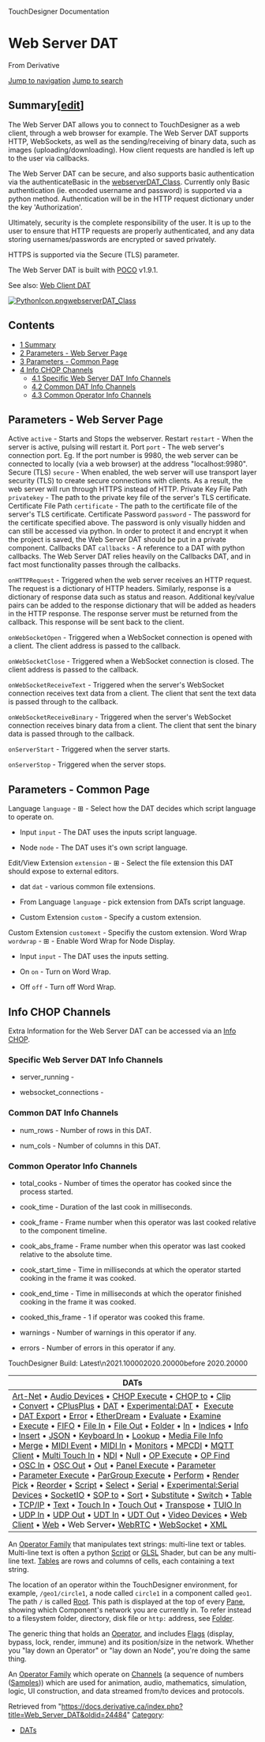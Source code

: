 

TouchDesigner Documentation





























# Web Server DAT

From Derivative



[Jump to navigation](#mw-head)
[Jump to search](#searchInput)
## Summary[[edit](https://docs.derivative.ca/index.php?title=Template:Summary&action=edit&section=T-1 "Edit section: Summary")]

The Web Server DAT allows you to connect to TouchDesigner as a web client, through a web browser for example. The Web Server DAT supports HTTP, WebSockets, as well as the sending/receiving of binary data, such as images (uploading/downloading). How client requests are handled is left up to the user via callbacks.

The Web Server DAT can be secure, and also supports basic authentication via the authenticateBasic in the [webserverDAT\_Class](https://docs.derivative.ca/WebserverDAT_Class "WebserverDAT Class"). Currently only Basic authentication (ie. encoded username and password) is supported via a python method. Authentication will be in the HTTP request dictionary under the key 'Authorization'.

Ultimately, security is the complete responsibility of the user. It is up to the user to ensure that HTTP requests are properly authenticated, and any data storing usernames/passwords are encrypted or saved privately.

HTTPS is supported via the Secure (TLS) parameter.

The Web Server DAT is built with [POCO](https://github.com/pocoproject/poco) v1.9.1.

See also: [Web Client DAT](Web_Client_DAT.html "Web Client DAT")

[![PythonIcon.png](images/c/c2/PythonIcon.png)](File_PythonIcon.html)[webserverDAT\_Class](https://docs.derivative.ca/WebserverDAT_Class "WebserverDAT Class")

## Contents

* [1 Summary](#Summary)
* [2 Parameters - Web Server Page](#Parameters_-_Web_Server_Page)
* [3 Parameters - Common Page](#Parameters_-_Common_Page)
* [4 Info CHOP Channels](#Info_CHOP_Channels)
  + [4.1 Specific Web Server DAT Info Channels](#Specific_Web_Server_DAT_Info_Channels)
  + [4.2 Common DAT Info Channels](#Common_DAT_Info_Channels)
  + [4.3 Common Operator Info Channels](#Common_Operator_Info_Channels)

  


## Parameters - Web Server Page

Active `active` - Starts and Stops the webserver.
Restart `restart` - When the server is active, pulsing will restart it.
Port `port` - The web server's connection port. Eg. If the port number is 9980, the web server can be connected to locally (via a web browser) at the address "localhost:9980".
Secure (TLS) `secure` - When enabled, the web server will use transport layer security (TLS) to create secure connections with clients. As a result, the web server will run through HTTPS instead of HTTP.
Private Key File Path `privatekey` - The path to the private key file of the server's TLS certificate.
Certificate File Path `certificate` - The path to the certificate file of the server's TLS certificate.
Certificate Password `password` - The password for the certificate specified above. The password is only visually hidden and can still be accessed via python. In order to protect it and encrypt it when the project is saved, the Web Server DAT should be put in a private component.
Callbacks DAT `callbacks` - A reference to a DAT with python callbacks. The Web Server DAT relies heavily on the Callbacks DAT, and in fact most functionality passes through the callbacks.

`onHTTPRequest` - Triggered when the web server receives an HTTP request. The request is a dictionary of HTTP headers. Similarly, response is a dictionary of response data such as status and reason. Additional key/value pairs can be added to the response dictionary that will be added as headers in the HTTP response. The response server must be returned from the callback. This response will be sent back to the client.

`onWebSocketOpen` - Triggered when a WebSocket connection is opened with a client. The client address is passed to the callback.

`onWebSocketClose` - Triggered when a WebSocket connection is closed. The client address is passed to the callback.

`onWebSocketReceiveText` - Triggered when the server's WebSocket connection receives text data from a client. The client that sent the text data is passed through to the callback.

`onWebSocketReceiveBinary` - Triggered when the server's WebSocket connection receives binary data from a client. The client that sent the binary data is passed through to the callback.

`onServerStart` - Triggered when the server starts.

`onServerStop` - Triggered when the server stops.


  


## Parameters - Common Page

Language `language` - ⊞ - Select how the DAT decides which script language to operate on.

* Input `input` - The DAT uses the inputs script language.

* Node `node` - The DAT uses it's own script language.

Edit/View Extension `extension` - ⊞ - Select the file extension this DAT should expose to external editors.

* dat `dat` - various common file extensions.

* From Language `language` - pick extension from DATs script language.

* Custom Extension `custom` - Specify a custom extension.

Custom Extension `customext` - Specifiy the custom extension.
Word Wrap `wordwrap` - ⊞ - Enable Word Wrap for Node Display.

* Input `input` - The DAT uses the inputs setting.

* On `on` - Turn on Word Wrap.

* Off `off` - Turn off Word Wrap.

  


## Info CHOP Channels

Extra Information for the Web Server DAT can be accessed via an [Info CHOP](Info_CHOP.html "Info CHOP").

### Specific Web Server DAT Info Channels

* server\_running -

* websocket\_connections -

### Common DAT Info Channels

* num\_rows - Number of rows in this DAT.

* num\_cols - Number of columns in this DAT.

### Common Operator Info Channels

* total\_cooks - Number of times the operator has cooked since the process started.

* cook\_time - Duration of the last cook in milliseconds.

* cook\_frame - Frame number when this operator was last cooked relative to the component timeline.

* cook\_abs\_frame - Frame number when this operator was last cooked relative to the absolute time.

* cook\_start\_time - Time in milliseconds at which the operator started cooking in the frame it was cooked.

* cook\_end\_time - Time in milliseconds at which the operator finished cooking in the frame it was cooked.

* cooked\_this\_frame - 1 if operator was cooked this frame.

* warnings - Number of warnings in this operator if any.

* errors - Number of errors in this operator if any.

  

TouchDesigner Build: Latest\n2021.100002020.20000before 2020.20000

| DATs |
| --- |
| [Art-Net](Art-Net_DAT.html "Art-Net DAT") • [Audio Devices](Audio_Devices_DAT.html "Audio Devices DAT") • [CHOP Execute](CHOP_Execute_DAT.html "CHOP Execute DAT") • [CHOP to](CHOP_to_DAT.html "CHOP to DAT") • [Clip](Clip_DAT.html "Clip DAT") • [Convert](Convert_DAT.html "Convert DAT") • [CPlusPlus](CPlusPlus_DAT.html "CPlusPlus DAT") • [DAT](DAT.html "DAT") • [Experimental:DAT](Experimental_DAT.html "Experimental:DAT") •  [Execute](DAT_Execute_DAT.html "DAT Execute DAT") • [DAT Export](DAT_Export.html "DAT Export") • [Error](Error_DAT.html "Error DAT") • [EtherDream](EtherDream_DAT.html "EtherDream DAT") • [Evaluate](Evaluate_DAT.html "Evaluate DAT") • [Examine](Examine_DAT.html "Examine DAT") • [Execute](Execute_DAT.html "Execute DAT") • [FIFO](FIFO_DAT.html "FIFO DAT") • [File In](File_In_DAT.html "File In DAT") • [File Out](File_Out_DAT.html "File Out DAT") • [Folder](Folder_DAT.html "Folder DAT") • [In](In_DAT.html "In DAT") • [Indices](Indices_DAT.html "Indices DAT") • [Info](Info_DAT.html "Info DAT") • [Insert](Insert_DAT.html "Insert DAT") • [JSON](JSON_DAT.html "JSON DAT") • [Keyboard In](Keyboard_In_DAT.html "Keyboard In DAT") • [Lookup](Lookup_DAT.html "Lookup DAT") • [Media File Info](Media_File_Info_DAT.html "Media File Info DAT") • [Merge](Merge_DAT.html "Merge DAT") • [MIDI Event](MIDI_Event_DAT.html "MIDI Event DAT") • [MIDI In](MIDI_In_DAT.html "MIDI In DAT") • [Monitors](Monitors_DAT.html "Monitors DAT") • [MPCDI](MPCDI_DAT.html "MPCDI DAT") • [MQTT Client](MQTT_Client_DAT.html "MQTT Client DAT") • [Multi Touch In](Multi_Touch_In_DAT.html "Multi Touch In DAT") • [NDI](NDI_DAT.html "NDI DAT") • [Null](Null_DAT.html "Null DAT") • [OP Execute](OP_Execute_DAT.html "OP Execute DAT") • [OP Find](OP_Find_DAT.html "OP Find DAT") • [OSC In](OSC_In_DAT.html "OSC In DAT") • [OSC Out](OSC_Out_DAT.html "OSC Out DAT") • [Out](Out_DAT.html "Out DAT") • [Panel Execute](Panel_Execute_DAT.html "Panel Execute DAT") • [Parameter](Parameter_DAT.html "Parameter DAT") • [Parameter Execute](Parameter_Execute_DAT.html "Parameter Execute DAT") • [ParGroup Execute](ParGroup_Execute_DAT.html "ParGroup Execute DAT") • [Perform](Perform_DAT.html "Perform DAT") • [Render Pick](Render_Pick_DAT.html "Render Pick DAT") • [Reorder](Reorder_DAT.html "Reorder DAT") • [Script](Script_DAT.html "Script DAT") • [Select](Select_DAT.html "Select DAT") • [Serial](Serial_DAT.html "Serial DAT") • [Experimental:Serial Devices](Experimental_Serial_Devices_DAT.html "Experimental:Serial Devices DAT") • [SocketIO](SocketIO_DAT.html "SocketIO DAT") • [SOP to](SOP_to_DAT.html "SOP to DAT") • [Sort](Sort_DAT.html "Sort DAT") • [Substitute](Substitute_DAT.html "Substitute DAT") • [Switch](Switch_DAT.html "Switch DAT") • [Table](Table_DAT.html "Table DAT") • [TCP/IP](TCP/IP_DAT.html "TCP/IP DAT") • [Text](Text_DAT.html "Text DAT") • [Touch In](Touch_In_DAT.html "Touch In DAT") • [Touch Out](Touch_Out_DAT.html "Touch Out DAT") • [Transpose](Transpose_DAT.html "Transpose DAT") • [TUIO In](TUIO_In_DAT.html "TUIO In DAT") • [UDP In](UDP_In_DAT.html "UDP In DAT") • [UDP Out](UDP_Out_DAT.html "UDP Out DAT") • [UDT In](UDT_In_DAT.html "UDT In DAT") • [UDT Out](UDT_Out_DAT.html "UDT Out DAT") • [Video Devices](Video_Devices_DAT.html "Video Devices DAT") • [Web Client](Web_Client_DAT.html "Web Client DAT") • [Web](Web_DAT.html "Web DAT") • Web Server• [WebRTC](WebRTC_DAT.html "WebRTC DAT") • [WebSocket](WebSocket_DAT.html "WebSocket DAT") • [XML](XML_DAT.html "XML DAT") |

An [Operator Family](Operator_Family.html "Operator Family") that manipulates text strings: multi-line text or tables. Multi-line text is often a python [Script](Script.html "Script") or [GLSL](GLSL.html "GLSL") Shader, but can be any multi-line text. [Tables](Table_DAT.html "Table DAT") are rows and columns of cells, each containing a text string.


The location of an operator within the TouchDesigner environment, for example, `/geo1/circle1`, a node called `circle1` in a component called `geo1`. The path `/` is called [Root](Root.html "Root"). This path is displayed at the top of every [Pane](Pane.html "Pane"), showing which Component's network you are currently in. To refer instead to a filesystem folder, directory, disk file or `http:` address, see [Folder](Folder.html "Folder").


The generic thing that holds an [Operator](Operator.html "Operator"), and includes [Flags](Flag.html "Flag") (display, bypass, lock, render, immune) and its position/size in the network. Whether you "lay down an Operator" or "lay down an Node", you're doing the same thing.


An [Operator Family](Operator_Family.html "Operator Family") which operate on [Channels](Channel.html "Channel") (a sequence of numbers ([Samples](Sample.html "Sample"))) which are used for animation, audio, mathematics, simulation, logic, UI construction, and data streamed from/to devices and protocols.







Retrieved from "<https://docs.derivative.ca/index.php?title=Web_Server_DAT&oldid=24484>"
[Category](Special_Categories.html "Special:Categories"):

* [DATs](https://docs.derivative.ca/index.php?title=Category:DATs&action=edit&redlink=1 "Category:DATs (page does not exist)")